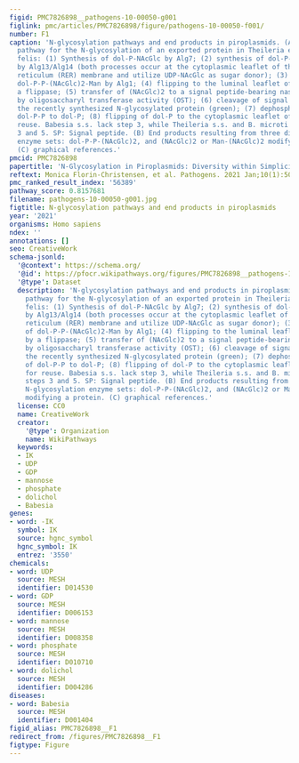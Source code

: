 ```yaml
---
figid: PMC7826898__pathogens-10-00050-g001
figlink: pmc/articles/PMC7826898/figure/pathogens-10-00050-f001/
number: F1
caption: 'N-glycosylation pathways and end products in piroplasmids. (A) Predicted
  pathway for the N-glycosylation of an exported protein in Theileria equi and Cytauxzoon
  felis: (1) Synthesis of dol-P-NAcGlc by Alg7; (2) synthesis of dol-P-P-(NAcGlc)2
  by Alg13/Alg14 (both processes occur at the cytoplasmic leaflet of the rough endoplasmic
  reticulum (RER) membrane and utilize UDP-NAcGlc as sugar donor); (3) synthesis of
  dol-P-P-(NAcGlc)2-Man by Alg1; (4) flipping to the luminal leaflet of the RER by
  a flippase; (5) transfer of (NAcGlc)2 to a signal peptide-bearing nascent protein
  by oligosaccharyl transferase activity (OST); (6) cleavage of signal peptide liberating
  the recently synthesized N-glycosylated protein (green); (7) dephosphorylation of
  dol-P-P to dol-P; (8) flipping of dol-P to the cytoplasmic leaflet of the RER for
  reuse. Babesia s.s. lack step 3, while Theileria s.s. and B. microti lack steps
  3 and 5. SP: Signal peptide. (B) End products resulting from three different N-glycosylation
  enzyme sets: dol-P-P-(NAcGlc)2, and (NAcGlc)2 or Man-(NAcGlc)2 modifying a protein.
  (C) graphical references.'
pmcid: PMC7826898
papertitle: 'N-Glycosylation in Piroplasmids: Diversity within Simplicity.'
reftext: Monica Florin-Christensen, et al. Pathogens. 2021 Jan;10(1):50.
pmc_ranked_result_index: '56389'
pathway_score: 0.8157681
filename: pathogens-10-00050-g001.jpg
figtitle: N-glycosylation pathways and end products in piroplasmids
year: '2021'
organisms: Homo sapiens
ndex: ''
annotations: []
seo: CreativeWork
schema-jsonld:
  '@context': https://schema.org/
  '@id': https://pfocr.wikipathways.org/figures/PMC7826898__pathogens-10-00050-g001.html
  '@type': Dataset
  description: 'N-glycosylation pathways and end products in piroplasmids. (A) Predicted
    pathway for the N-glycosylation of an exported protein in Theileria equi and Cytauxzoon
    felis: (1) Synthesis of dol-P-NAcGlc by Alg7; (2) synthesis of dol-P-P-(NAcGlc)2
    by Alg13/Alg14 (both processes occur at the cytoplasmic leaflet of the rough endoplasmic
    reticulum (RER) membrane and utilize UDP-NAcGlc as sugar donor); (3) synthesis
    of dol-P-P-(NAcGlc)2-Man by Alg1; (4) flipping to the luminal leaflet of the RER
    by a flippase; (5) transfer of (NAcGlc)2 to a signal peptide-bearing nascent protein
    by oligosaccharyl transferase activity (OST); (6) cleavage of signal peptide liberating
    the recently synthesized N-glycosylated protein (green); (7) dephosphorylation
    of dol-P-P to dol-P; (8) flipping of dol-P to the cytoplasmic leaflet of the RER
    for reuse. Babesia s.s. lack step 3, while Theileria s.s. and B. microti lack
    steps 3 and 5. SP: Signal peptide. (B) End products resulting from three different
    N-glycosylation enzyme sets: dol-P-P-(NAcGlc)2, and (NAcGlc)2 or Man-(NAcGlc)2
    modifying a protein. (C) graphical references.'
  license: CC0
  name: CreativeWork
  creator:
    '@type': Organization
    name: WikiPathways
  keywords:
  - IK
  - UDP
  - GDP
  - mannose
  - phosphate
  - dolichol
  - Babesia
genes:
- word: -IK
  symbol: IK
  source: hgnc_symbol
  hgnc_symbol: IK
  entrez: '3550'
chemicals:
- word: UDP
  source: MESH
  identifier: D014530
- word: GDP
  source: MESH
  identifier: D006153
- word: mannose
  source: MESH
  identifier: D008358
- word: phosphate
  source: MESH
  identifier: D010710
- word: dolichol
  source: MESH
  identifier: D004286
diseases:
- word: Babesia
  source: MESH
  identifier: D001404
figid_alias: PMC7826898__F1
redirect_from: /figures/PMC7826898__F1
figtype: Figure
---
```

